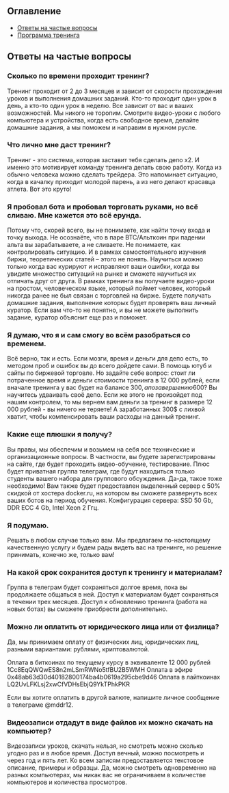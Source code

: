 ## Оглавление

* [Ответы на частые вопросы](#Обучение)
* [Программа тренинга](docs/README.md)

## Ответы на частые вопросы

### Сколько по времени проходит тренинг?
Тренинг проходит от 2 до 3 месяцев и зависит от скорости прохождения уроков и выполнения домашних заданий. Кто-то проходит один урок в день, а кто-то один урок в неделю. Все зависит от вас и ваших возможностей. Мы никого не торопим. Смотрите видео-уроки с любого компьютера и устройства, когда есть свободное время, делайте домашние задания, а мы поможем и направим в нужном русле.

### Что лично мне даст тренинг?
Тренинг - это система, которая заставит тебя сделать депо х2. И именно это мотивирует команду тренинга делать свою работу. Когда из обычно человека можно сделать трейдера. Это напоминает ситуацию, когда в качалку приходит молодой парень, а из него делают красавца атлета. Вот это круто!

### Я пробовал бота и пробовал торговать руками, но всё сливаю. Мне кажется это всё ерунда.
Потому что, скорей всего, вы не понимаете, как найти точку входа и точку выхода. Не осознаёте, что в паре BTC/Альткоин при падении альта вы зарабатываете, а не сливаете. Не понимаете, как контролировать ситуацию. И в рамках самостоятельного изучения биржи, теоретических статей – этого не понять. Научиться можно только когда вас курируют и исправляют ваши ошибки, когда вы увидите множество ситуаций на рынке и сможете научиться их отличать друг от друга.
В рамках тренинга вы получаете видео-уроки на простом, человеческом языке, который поймет человек, который никогда ранее не был связан с торговлей на бирже. Будете получать домашние задания, выполнение которых будет проверять ваш личный куратор. Если вам что-то не понятно, и вы не можете выполнить задание, куратор объяснит еще раз и поможет.

### Я думаю, что я и сам смогу во всём разобраться со временем.
Всё верно, так и есть. Если мозги, время и деньги для депо есть, то методом проб и ошибок вы до всего дойдете сами. В помощь ютуб и сайты по биржевой торговле. Но задайте себе вопрос: стоит ли потраченное время и деньги стоимости тренинга в 12 000 рублей, если вначале тренинга у вас будет на балансе 300$, а по завершению 600$? Вы научитесь удваивать своё депо. Если же этого не произойдет под нашим контролем, то мы вернем вам деньги за тренинг в размере 12 000 рублей - вы ничего не теряете! А заработанных 300$ с лихвой хватит, чтобы компенсировать ваши расходы на данный тренинг.

### Какие еще плюшки я получу?
Вы правы, мы обеспечим и возьмем на себя все технические и организационные вопросы. В частности, вы будете зарегистрированы на сайте, где будет проходить видео-обучение, тестирование. Плюс будет приватная группа телеграм, где будут находиться только студенты вашего набора для группового обсуждения. Да-да, такое тоже необходимо!
Вам также будет предоставлен выделенный сервер с 50% скидкой от хостера docker.ru, на котором вы сможете развернуть всех ваших ботов на период обучения. Конфигурация сервера: SSD 50 Gb, DDR ECC 4 Gb, Intel Xeon 2 Ггц.

### Я подумаю.
Решать в любом случае только вам. Мы предлагаем по-настоящему качественную услугу и будем рады видеть вас на тренинге, но решение принимать, конечно же, только вам!

### На какой срок сохранится доступ к тренингу и материалам?
Группа в телеграм будет сохраняться долгое время, пока вы продолжаете общаться в ней. Доступ к материалам будет сохраняться в течении трех месяцев. Доступ к обновлению тренинга (работа на новых ботах) вы сможете приобрести дополнительно.

### Можно ли оплатить от юридического лица или от физлица?
Да, мы принимаем оплату от физических лиц, юридических лиц, разными вариантами: рублями, криптовалютой.

Оплата в биткоинах по текущему курсу в эквиваленте 12 000 рублей 1Cc8EqQWQwES8n2mLSmRWNo5tfBU2B5WMH
Оплата в эфире 0x48ab63d30d40182800174ba4b0619a295cbe9d46
Оплата в лайткоинах LQ2UvLFKLsj2xwCfVDHsEbjQ9YkTPhkPKR

Если вы хотите оплатить в другой валюте, напишите личное сообщение в телеграме @mddr12.

### Видеозаписи отдадут в виде файлов их можно скачать на компьютер?
Видеозаписи уроков, скачать нельзя, но смотреть можно сколько угодно раз и в любое время. Доступ вечный, можно посмотреть и через год и пять лет. Ко всем записям предоставляется текстовое описание, примеры и образцы.
Да, можно смотреть одновременно на разных компьютерах, мы никак вас не ограничиваем в количестве компьютеров и количества просмотров.

